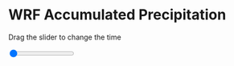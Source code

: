 <h1>WRF Accumulated Precipitation</h1>
<p>Drag the slider to change the time</p>

<div class="slidecontainer">
<input oninput='setImage(this)' class="slider" type="range" min="0" max="27" value="0" step="1" />
<img id='img'/>
</div>

<script>
var img = document.getElementById('img');
var img_array = ['/assets/images/wrf/r_wrfout_d01_2020-05-14_12:00:00.png',
'/assets/images/wrf/r_wrfout_d01_2020-05-14_13:00:00.png',
'/assets/images/wrf/r_wrfout_d01_2020-05-14_14:00:00.png',
'/assets/images/wrf/r_wrfout_d01_2020-05-14_15:00:00.png',
'/assets/images/wrf/r_wrfout_d01_2020-05-14_16:00:00.png',
'/assets/images/wrf/r_wrfout_d01_2020-05-14_17:00:00.png',
'/assets/images/wrf/r_wrfout_d01_2020-05-14_18:00:00.png',
'/assets/images/wrf/r_wrfout_d01_2020-05-14_19:00:00.png',
'/assets/images/wrf/r_wrfout_d01_2020-05-14_20:00:00.png',
'/assets/images/wrf/r_wrfout_d01_2020-05-14_21:00:00.png',
'/assets/images/wrf/r_wrfout_d01_2020-05-14_22:00:00.png',
'/assets/images/wrf/r_wrfout_d01_2020-05-14_23:00:00.png',
'/assets/images/wrf/r_wrfout_d01_2020-05-15_00:00:00.png',
'/assets/images/wrf/r_wrfout_d01_2020-05-15_01:00:00.png',
'/assets/images/wrf/r_wrfout_d01_2020-05-15_02:00:00.png',
'/assets/images/wrf/r_wrfout_d01_2020-05-15_03:00:00.png',
'/assets/images/wrf/r_wrfout_d01_2020-05-15_04:00:00.png',
'/assets/images/wrf/r_wrfout_d01_2020-05-15_05:00:00.png',
'/assets/images/wrf/r_wrfout_d01_2020-05-15_06:00:00.png',
'/assets/images/wrf/r_wrfout_d01_2020-05-15_07:00:00.png',
'/assets/images/wrf/r_wrfout_d01_2020-05-15_08:00:00.png',
'/assets/images/wrf/r_wrfout_d01_2020-05-15_09:00:00.png',
'/assets/images/wrf/r_wrfout_d01_2020-05-15_10:00:00.png',
'/assets/images/wrf/r_wrfout_d01_2020-05-15_11:00:00.png',
'/assets/images/wrf/r_wrfout_d01_2020-05-15_12:00:00.png',
'/assets/images/wrf/r_wrfout_d01_2020-05-15_13:00:00.png',
'/assets/images/wrf/r_wrfout_d01_2020-05-15_14:00:00.png',];
function setImage(obj)
{
        var value = obj.value;
        img.src = img_array[value];

}
</script>
